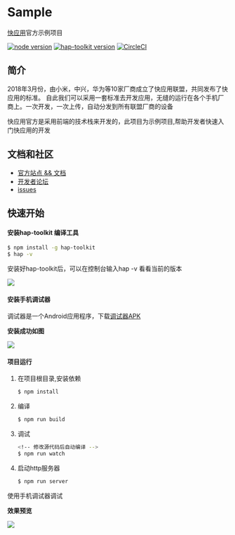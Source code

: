 # Sample

[快应用](https://www.quickapp.cn/)官方示例项目

[![node version][node-image]][node-url]
[![hap-toolkit version][hap-toolkit-image]][hap-toolkit-url]
[![CircleCI](https://circleci.com/gh/quickappcn/sample.svg?style=svg)](https://circleci.com/gh/quickappcn/sample)


[node-image]: https://img.shields.io/badge/node.js-%3E=_8-green.svg?style=flat-square
[node-url]: http://nodejs.org/download/
[hap-toolkit-image]: https://img.shields.io/badge/hap--toolkit-%3E=_0.6-blue.svg
[hap-toolkit-url]: https://www.npmjs.com/package/hap-toolkit

## 简介
2018年3月份，由小米，中兴，华为等10家厂商成立了快应用联盟，共同发布了快应用的标准。
自此我们可以采用一套标准去开发应用，无缝的运行在各个手机厂商上。一次开发，一次上传，自动分发到所有联盟厂商的设备

快应用官方是采用前端的技术栈来开发的，此项目为示例项目,帮助开发者快速入门快应用的开发

## 文档和社区

- [官方站点 && 文档](https://www.quickapp.cn/)
- [开发者论坛](https://bbs.quickapp.cn/)
- [issues](https://github.com/quickappcn/issues/issues)

## 快速开始

#### 安装hap-toolkit 编译工具

```bash
$ npm install -g hap-toolkit
$ hap -v
```

安装好hap-toolkit后，可以在控制台输入hap -v 看看当前的版本

![](./images/img1.png)

#### 安装手机调试器

调试器是一个Android应用程序，下载[调试器APK](https://statres.quickapp.cn/quickapp/quickapp/201806/file/quickapp_debugger.apk)

**安装成功如图**

![](./images/img2.png)


#### 项目运行

1. 在项目根目录,安装依赖
   ```bash
   $ npm install
   ```
2. 编译
    ```bash
    $ npm run build
    ```
3. 调试
    ```bash
    <!-- 修改源代码后自动编译 -->
    $ npm run watch
    ```
4. 启动http服务器
    ```bash
    $ npm run server
    ```
使用手机调试器调试

**效果预览**

![](./images/img3.gif)


